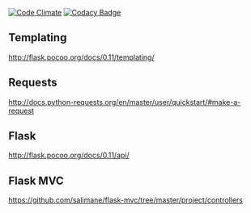 [![Code Climate](https://codeclimate.com/github/khizarnaeem/botapp/badges/gpa.svg)](https://codeclimate.com/github/khizarnaeem/botapp)
[![Codacy Badge](https://api.codacy.com/project/badge/Grade/91c1915ff79841a391840c6f7a2b4320)](https://www.codacy.com/app/khizar-naeem2010/botapp?utm_source=github.com&amp;utm_medium=referral&amp;utm_content=khizarnaeem/botapp&amp;utm_campaign=Badge_Grade)


## Templating
http://flask.pocoo.org/docs/0.11/templating/

## Requests
http://docs.python-requests.org/en/master/user/quickstart/#make-a-request

## Flask
http://flask.pocoo.org/docs/0.11/api/

## Flask MVC
https://github.com/salimane/flask-mvc/tree/master/project/controllers
